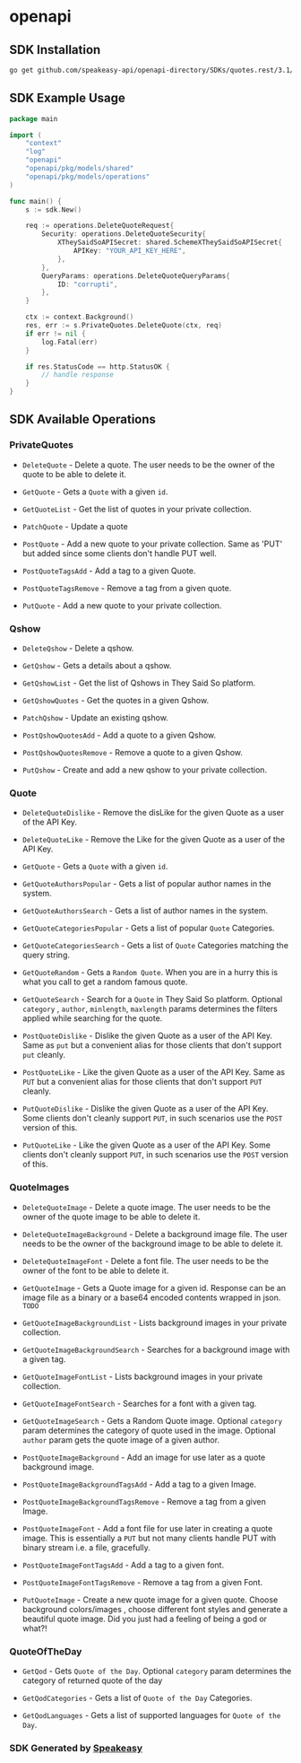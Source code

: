 # openapi

<!-- Start SDK Installation -->
## SDK Installation

```bash
go get github.com/speakeasy-api/openapi-directory/SDKs/quotes.rest/3.1/go
```
<!-- End SDK Installation -->

## SDK Example Usage
<!-- Start SDK Example Usage -->
```go
package main

import (
    "context"
    "log"
    "openapi"
    "openapi/pkg/models/shared"
    "openapi/pkg/models/operations"
)

func main() {
    s := sdk.New()

    req := operations.DeleteQuoteRequest{
        Security: operations.DeleteQuoteSecurity{
            XTheySaidSoAPISecret: shared.SchemeXTheySaidSoAPISecret{
                APIKey: "YOUR_API_KEY_HERE",
            },
        },
        QueryParams: operations.DeleteQuoteQueryParams{
            ID: "corrupti",
        },
    }

    ctx := context.Background()
    res, err := s.PrivateQuotes.DeleteQuote(ctx, req)
    if err != nil {
        log.Fatal(err)
    }

    if res.StatusCode == http.StatusOK {
        // handle response
    }
}
```
<!-- End SDK Example Usage -->

<!-- Start SDK Available Operations -->
## SDK Available Operations


### PrivateQuotes

* `DeleteQuote` - Delete a quote. The user needs to be the owner of the quote to be able to delete it.

* `GetQuote` - Gets a `Quote` with a given `id`.
* `GetQuoteList` - Get the list of quotes in your private collection.
* `PatchQuote` - Update a quote
* `PostQuote` - Add a new quote to your private collection. Same as 'PUT' but added since some clients don't handle PUT well.
* `PostQuoteTagsAdd` - Add a tag to a given Quote.
* `PostQuoteTagsRemove` - Remove a tag from a given quote.
* `PutQuote` - Add a new quote to your private collection.

### Qshow

* `DeleteQshow` - Delete a qshow.

* `GetQshow` - Gets a details about a qshow.

* `GetQshowList` - Get the list of Qshows in They Said So platform.
* `GetQshowQuotes` - Get the quotes in a given Qshow.
* `PatchQshow` - Update an existing qshow.
* `PostQshowQuotesAdd` - Add a quote to a given Qshow.
* `PostQshowQuotesRemove` - Remove a quote to a given Qshow.
* `PutQshow` - Create and add a new qshow to your private collection.

### Quote

* `DeleteQuoteDislike` - Remove the disLike for the given Quote as a user of the API Key.
* `DeleteQuoteLike` - Remove the Like for the given Quote as a user of the API Key.
* `GetQuote` - Gets a `Quote` with a given `id`.
* `GetQuoteAuthorsPopular` - Gets a list of popular author names in the system. 

* `GetQuoteAuthorsSearch` - Gets a list of author names in the system. 

* `GetQuoteCategoriesPopular` - Gets a list of popular `Quote` Categories.

* `GetQuoteCategoriesSearch` - Gets a list of `Quote` Categories matching the query string.

* `GetQuoteRandom` - Gets a `Random Quote`. When you are in a hurry this is what you call to get a random famous quote.
* `GetQuoteSearch` - Search for a `Quote` in They Said So platform. Optional `category` , `author`, `minlength`, `maxlength` params determines the filters applied while searching for the quote. 
* `PostQuoteDislike` - Dislike the given Quote as a user of the API Key. Same as `put` but a convenient alias for those clients that don't support `put` cleanly.
* `PostQuoteLike` - Like the given Quote as a user of the API Key. Same as `PUT` but a convenient alias for those clients that don't support `PUT` cleanly.
* `PutQuoteDislike` - Dislike the given Quote as a user of the API Key. Some clients don't cleanly support `PUT`, in such scenarios use the `POST` version of this.
* `PutQuoteLike` - Like the given Quote as a user of the API Key. Some clients don't cleanly support `PUT`, in such scenarios use the `POST` version of this.

### QuoteImages

* `DeleteQuoteImage` - Delete a quote image. The user needs to be the owner of the quote image to be able to delete it.

* `DeleteQuoteImageBackground` - Delete a background image file. The user needs to be the owner of the background image to be able to delete it.

* `DeleteQuoteImageFont` - Delete a font file. The user needs to be the owner of the font to be able to delete it.

* `GetQuoteImage` - Gets a Quote image for a given id. Response can be an image file as a binary or a base64 encoded contents wrapped in json. `TODO`

* `GetQuoteImageBackgroundList` - Lists background images in your private collection. 

* `GetQuoteImageBackgroundSearch` - Searches for a background image with a given tag. 

* `GetQuoteImageFontList` - Lists background images in your private collection. 

* `GetQuoteImageFontSearch` - Searches for a font with a given tag. 

* `GetQuoteImageSearch` - Gets a Random Quote image. Optional `category` param determines the category of quote used in the image. Optional `author` param gets the quote image of a given author. 

* `PostQuoteImageBackground` - Add an image for use later as a quote background image.
* `PostQuoteImageBackgroundTagsAdd` - Add a tag to a given Image.
* `PostQuoteImageBackgroundTagsRemove` - Remove a tag from a given Image.
* `PostQuoteImageFont` - Add a font file for use later in creating a quote image. This is essentially a `PUT` but not many clients handle PUT with binary stream i.e. a file, gracefully.
* `PostQuoteImageFontTagsAdd` - Add a tag to a given font.
* `PostQuoteImageFontTagsRemove` - Remove a tag from a given Font.
* `PutQuoteImage` - Create a new quote image for a given quote. Choose background colors/images , choose different font styles and generate a beautiful quote image. Did you just had a feeling of being a god or what?!


### QuoteOfTheDay

* `GetQod` - Gets `Quote of the Day`. Optional `category` param determines the category of returned quote of the day

* `GetQodCategories` - Gets a list of `Quote of the Day` Categories.

* `GetQodLanguages` - Gets a list of supported languages for `Quote of the Day`. 

<!-- End SDK Available Operations -->

### SDK Generated by [Speakeasy](https://docs.speakeasyapi.dev/docs/using-speakeasy/client-sdks)
